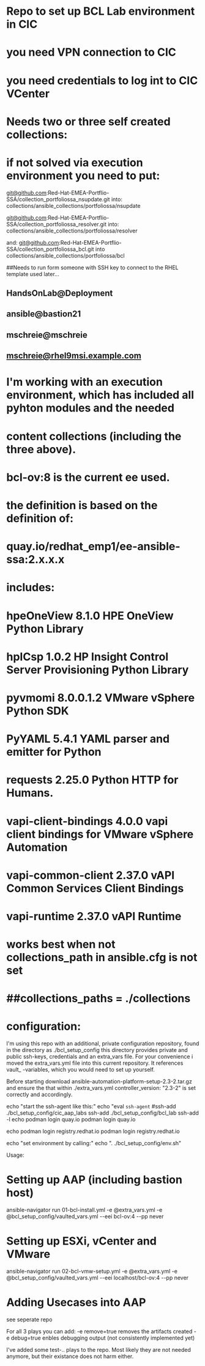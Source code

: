 # Repo to set up BCL Lab environment in CIC
# you need VPN connection to CIC
# you need credentials to log int to CIC VCenter

# Needs two or three self created collections:
# if not solved via execution environment you need to put:
git@github.com:Red-Hat-EMEA-Portflio-SSA/collection_portfoliossa_nsupdate.git
into:  collections/ansible_collections/portfoliossa/nsupdate

git@github.com:Red-Hat-EMEA-Portflio-SSA/collection_portfoliossa_resolver.git
into:  collections/ansible_collections/portfoliossa/resolver

and:
git@github.com:Red-Hat-EMEA-Portflio-SSA/collection_portfoliossa_bcl.git
into   collections/ansible_collections/portfoliossa/bcl


##Needs to run form someone with SSH key to connect to the RHEL template used later...
## HandsOnLab@Deployment
## ansible@bastion21
## mschreie@mschreie
## mschreie@rhel9msi.example.com

# I'm working with an execution environment, which has included all pyhton modules and the needed 
# content collections (including the three above).
# bcl-ov:8 is the current ee used.
#   the definition is based on the definition of:
#      quay.io/redhat_emp1/ee-ansible-ssa:2.x.x.x
#   includes:
#    hpeOneView                8.1.0     HPE OneView Python Library
#    hpICsp                    1.0.2     HP Insight Control Server Provisioning Python Library
#    pyvmomi                   8.0.0.1.2 VMware vSphere Python SDK
#    PyYAML                    5.4.1     YAML parser and emitter for Python
#    requests                  2.25.0    Python HTTP for Humans.
#    vapi-client-bindings      4.0.0     vapi client bindings for VMware vSphere Automation
#    vapi-common-client        2.37.0    vAPI Common Services Client Bindings
#    vapi-runtime              2.37.0    vAPI Runtime
# works best when not collections_path in ansible.cfg is not set
#       ##collections_paths = ./collections


# configuration:
I'm using this repo with an additional, private configuration repository, found in the directory as ./bcl_setup_config
this directory provides private and public ssh-keys, credentials and an extra_vars file. For your convenience i moved 
the extra_vars.yml file into this current repository. It references vault_ -variables, which you would need to set up 
yourself. 


Before starting download ansible-automation-platform-setup-2.3-2.tar.gz 
and ensure the that within ./extra_vars.yml
controller_version: "2.3-2"
is set correctly and accordingly.

echo "start the ssh-agent like this:"
echo "eval `ssh-agent`
#ssh-add ./bcl_setup_config/cic_aap_labs
ssh-add ./bcl_setup_config/bcl_lab
ssh-add -l
echo podman login quay.io
podman login quay.io

echo podman login registry.redhat.io
podman login registry.redhat.io


echo "set environment by calling:"
echo ". ./bcl_setup_config/env.sh"


Usage: 

# Setting up AAP (including bastion host)
ansible-navigator run 01-bcl-install.yml -e @extra_vars.yml -e @bcl_setup_config/vaulted_vars.yml --eei bcl-ov:4 --pp never

# Setting up ESXi, vCenter and VMware
ansible-navigator run 02-bcl-vmw-setup.yml -e @extra_vars.yml -e @bcl_setup_config/vaulted_vars.yml --eei localhost/bcl-ov:4 --pp never

# Adding Usecases into AAP
see seperate repo

For all 3 plays you can add:
-e remove=true		removes the artifacts created
-e debug=true		enbles debugging output (not consistently implemented yet)


I've added some test-.. plays to the repo. Most likely they are not needed anymore, but their existance does not harm either.
